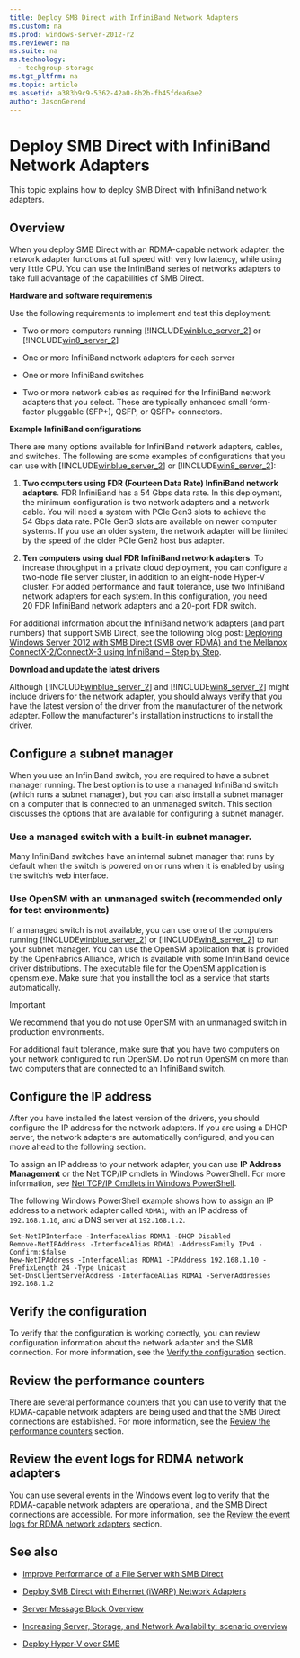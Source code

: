 ```yaml
---
title: Deploy SMB Direct with InfiniBand Network Adapters
ms.custom: na
ms.prod: windows-server-2012-r2
ms.reviewer: na
ms.suite: na
ms.technology: 
  - techgroup-storage
ms.tgt_pltfrm: na
ms.topic: article
ms.assetid: a383b9c9-5362-42a0-8b2b-fb45fdea6ae2
author: JasonGerend
---
```

# Deploy SMB Direct with InfiniBand Network Adapters
This topic explains how to deploy SMB Direct with InfiniBand network adapters.  
  
## Overview  
When you deploy SMB Direct with an RDMA\-capable network adapter, the network adapter functions at full speed with very low latency, while using very little CPU. You can use the InfiniBand series of networks adapters to take full advantage of the capabilities of SMB Direct.  
  
**Hardware and software requirements**  
  
Use the following requirements to implement and test this deployment:  
  
-   Two or more computers running [!INCLUDE[winblue_server_2](../Token/winblue_server_2_md.md)] or [!INCLUDE[win8_server_2](../Token/win8_server_2_md.md)]  
  
-   One or more InfiniBand network adapters for each server  
  
-   One or more InfiniBand switches  
  
-   Two or more network cables as required for the InfiniBand network adapters that you select. These are typically enhanced small form\-factor pluggable \(SFP\+\), QSFP, or QSFP\+ connectors.  
  
**Example InfiniBand configurations**  
  
There are many options available for InfiniBand network adapters, cables, and switches. The following are some examples of configurations that you can use with [!INCLUDE[winblue_server_2](../Token/winblue_server_2_md.md)] or [!INCLUDE[win8_server_2](../Token/win8_server_2_md.md)]:  
  
1.  **Two computers using FDR \(Fourteen Data Rate\) InfiniBand network adapters**.  FDR InfiniBand has a 54 Gbps data rate. In this deployment, the minimum configuration is two network adapters and a network cable. You will need a system with PCIe Gen3 slots to achieve the 54 Gbps data rate. PCIe Gen3 slots are available on newer computer systems. If you use an older system, the network adapter will be limited by the speed of the older PCIe Gen2 host bus adapter.  
  
2.  **Ten computers using dual FDR InfiniBand network adapters**.  To increase throughput in a private cloud deployment, you can configure a two\-node file server cluster, in addition to an eight\-node Hyper\-V cluster. For added performance and fault tolerance, use two InfiniBand network adapters for each system. In this configuration, you need 20 FDR InfiniBand network adapters and a 20\-port FDR switch.  
  
For additional information about the InfiniBand network adapters \(and part numbers\) that support SMB Direct, see the following blog post: [Deploying Windows Server 2012 with SMB Direct \(SMB over RDMA\) and the Mellanox ConnectX\-2\/ConnectX\-3 using InfiniBand – Step by Step](http://blogs.technet.com/b/josebda/archive/2012/07/31/deploying-windows-server-2012-with-smb-direct-smb-over-rdma-and-the-mellanox-connectx-2-connectx-3-using-infiniband-step-by-step.aspx).  
  
**Download and update the latest drivers**  
  
Although [!INCLUDE[winblue_server_2](../Token/winblue_server_2_md.md)] and [!INCLUDE[win8_server_2](../Token/win8_server_2_md.md)] might include drivers for the network adapter, you should always verify that you have the latest version of the driver from the manufacturer of the network adapter. Follow the manufacturer's installation instructions to install the driver.  
  
## Configure a subnet manager  
When you use an InfiniBand switch, you are required to have a subnet manager running. The best option is to use a managed InfiniBand switch \(which runs a subnet manager\), but you can also install a subnet manager on a computer that is connected to an unmanaged switch. This section discusses the options that are available for configuring a subnet manager.  
  
### Use a managed switch with a built\-in subnet manager.  
Many InfiniBand switches have an internal subnet manager that runs by default when the switch is powered on or runs when it is enabled by using the switch’s web interface.  
  
### Use OpenSM with an unmanaged switch \(recommended only for test environments\)  
If a managed switch is not available, you can use one of the computers running [!INCLUDE[winblue_server_2](../Token/winblue_server_2_md.md)] or [!INCLUDE[win8_server_2](../Token/win8_server_2_md.md)] to run your subnet manager. You can use the OpenSM application that is provided by the OpenFabrics Alliance, which is available with some InfiniBand device driver distributions. The executable file for the OpenSM application is opensm.exe. Make sure that you install the tool as a service that starts automatically.  
  
> [!IMPORTANT]  
> We recommend that you do not use OpenSM with an unmanaged switch in production environments.  
  
For additional fault tolerance, make sure that you have two computers on your network configured to run OpenSM. Do not run OpenSM on more than two computers that are connected to an InfiniBand switch.  
  
## Configure the IP address  
After you have installed the latest version of the drivers, you should configure the IP address for the network adapters. If you are using a DHCP server, the network adapters are automatically configured, and you can move ahead to the following section.  
  
To assign an IP address to your network adapter, you can use **IP Address Management**  or the Net TCP\/IP cmdlets in Windows PowerShell. For more information, see [Net TCP\/IP Cmdlets in Windows PowerShell](http://technet.microsoft.com/library/hh826123.aspx).  
  
The following Windows PowerShell example shows how to assign an IP address to a network adapter called `RDMA1`, with an IP address of `192.168.1.10`, and a DNS server at `192.168.1.2`.  
  
```  
Set-NetIPInterface -InterfaceAlias RDMA1 -DHCP Disabled   
Remove-NetIPAddress -InterfaceAlias RDMA1 -AddressFamily IPv4 -Confirm:$false   
New-NetIPAddress -InterfaceAlias RDMA1 -IPAddress 192.168.1.10 -PrefixLength 24 -Type Unicast   
Set-DnsClientServerAddress -InterfaceAlias RDMA1 -ServerAddresses 192.168.1.2  
```  
  
## Verify the configuration  
To verify that the configuration is working correctly, you can review configuration information about the network adapter and the SMB connection. For more information, see the [Verify the configuration](../Topic/Deploy-SMB-Direct-with-Ethernet--iWARP--Network-Adapters.md#BKMK_verify_config) section.  
  
## Review the performance counters  
There are several performance counters that you can use to verify that the RDMA\-capable network adapters are being used and that the SMB Direct connections are established. For more information, see the [Review the performance counters](../Topic/Deploy-SMB-Direct-with-Ethernet--iWARP--Network-Adapters.md#BKMK_SMBperfcounters) section.  
  
## Review the event logs for RDMA network adapters  
You can use several events in the Windows event log to verify that the RDMA\-capable network adapters are operational, and the SMB Direct connections are accessible. For more information, see the [Review the event logs for RDMA network adapters](../Topic/Deploy-SMB-Direct-with-Ethernet--iWARP--Network-Adapters.md#BKMK_eventsRDMA) section.  
  
## See also  
  
-   [Improve Performance of a File Server with SMB Direct](../Topic/Improve-Performance-of-a-File-Server-with-SMB-Direct.md)  
  
-   [Deploy SMB Direct with Ethernet &#40;iWARP&#41; Network Adapters](../Topic/Deploy-SMB-Direct-with-Ethernet--iWARP--Network-Adapters.md)  
  
-   [Server Message Block Overview](../Topic/Server-Message-Block-Overview.md)  
  
-   [Increasing Server, Storage, and Network Availability: scenario overview](assetId:///22c42d93-e045-4491-8906-4273569d160f)  
  
-   [Deploy Hyper\-V over SMB](assetId:///5a169fa2-f5c8-4c0d-a122-79ecdbdebc98)  
  
